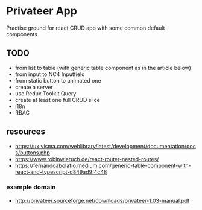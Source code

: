 # Privateer App

Practise ground for react CRUD app with some common default components

## TODO

- from list to table (with generic table component as in the article below)
- from input to NC4 Inputfield
- from static button to animated one
- create a server
- use Redux Toolkit Query
- create at least one full CRUD slice
- i18n
- RBAC

## resources

- https://ux.visma.com/weblibrary/latest/development/documentation/docs/buttons.php
- https://www.robinwieruch.de/react-router-nested-routes/
- https://fernandoabolafio.medium.com/generic-table-component-with-react-and-typescript-d849ad9f4c48

### example domain

- http://privateer.sourceforge.net/downloads/privateer-1.03-manual.pdf
